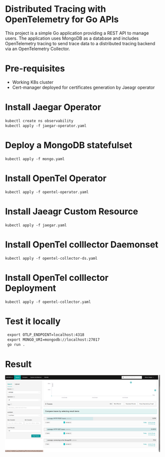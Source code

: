 # Distributed Tracing with OpenTelemetry for Go APIs
This project is a simple Go application providing a REST API to manage users. The application uses MongoDB as a database and includes OpenTelemetry tracing to send trace data to a distributed tracing backend via an OpenTelemetry Collector.

# Pre-requisites 
- Working K8s cluster
- Cert-manager deployed for certificates generation by Jaeagr operator

# Install Jaegar Operator
```
kubectl create ns observability
kubectl apply -f jaegar-operator.yaml

```
# Deploy a MongoDB statefulset
```
kubectl apply -f mongo.yaml
```
# Install OpenTel Operator
```
kubectl apply -f opentel-operator.yaml
```
# Install Jaeagr Custom Resource
``` 
kubectl apply -f jaegar.yaml
```
# Install OpenTel colllector Daemonset
```
kubectl apply -f opentel-collector-ds.yaml
```
# Install OpenTel colllector Deployment
```
kubectl apply -f opentel-collector.yaml
```
# Test it locally 

```
 export OTLP_ENDPOINT=localhost:4318
 export MONGO_URI=mongodb://localhost:27017
 go run .
```


# Result
![alt text](image.png)